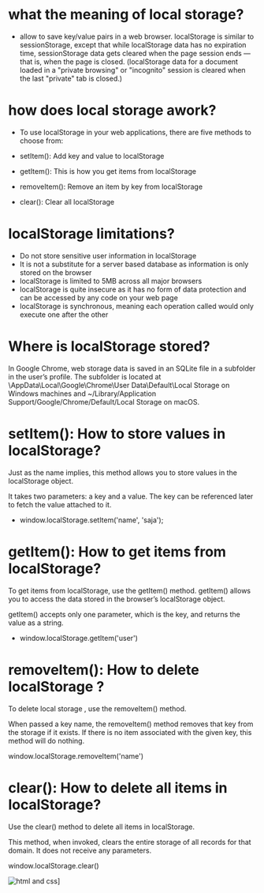 # what the meaning of local storage?
- allow to save key/value pairs in a web browser.
localStorage is similar to sessionStorage, except that while localStorage data has no expiration time, sessionStorage data gets cleared when the page session ends — that is, when the page is closed. (localStorage data for a document loaded in a "private browsing" or "incognito" session is cleared when the last "private" tab is closed.)

# how does local storage awork?
- To use localStorage in your web applications, there are five methods to choose from:

- setItem(): Add key and value to localStorage
- getItem(): This is how you get items from localStorage
- removeItem(): Remove an item by key from localStorage
- clear(): Clear all localStorage

# localStorage limitations?
- Do not store sensitive user information in localStorage
- It is not a substitute for a server based database as information is only stored on the browser
- localStorage is limited to 5MB across all major browsers
- localStorage is quite insecure as it has no form of data protection and can be accessed by any code on your web page
- localStorage is synchronous, meaning each operation called would only execute one after the other

# Where is localStorage stored?
In Google Chrome, web storage data is saved in an SQLite file in a subfolder in the user’s profile. The subfolder is located at \AppData\Local\Google\Chrome\User Data\Default\Local Storage on Windows machines and ~/Library/Application Support/Google/Chrome/Default/Local Storage on macOS.

# setItem(): How to store values in localStorage?
Just as the name implies, this method allows you to store values in the localStorage object.

It takes two parameters: a key and a value. The key can be referenced later to fetch the value attached to it.

- window.localStorage.setItem('name', 'saja');

# getItem(): How to get items from localStorage?
To get items from localStorage, use the getItem() method. getItem() allows you to access the data stored in the browser’s localStorage object.

getItem() accepts only one parameter, which is the key, and returns the value as a string.
-  window.localStorage.getItem('user')

# removeItem(): How to delete localStorage ?
To delete local storage , use the removeItem() method.

When passed a key name, the removeItem() method removes that key from the storage if it exists. If there is no item associated with the given key, this method will do nothing.

window.localStorage.removeItem('name')

# clear(): How to delete all items in localStorage?
Use the clear() method to delete all items in localStorage.

This method, when invoked, clears the entire storage of all records for that domain. It does not receive any parameters.

window.localStorage.clear()

![ html and css](https://miro.medium.com/max/2020/1*bXzZ7ModnCiI2PzCOMaxtQ.png)]
